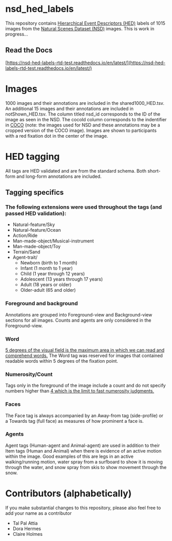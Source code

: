 # nsd_hed_labels
This repository contains [Hierarchical Event Descriptors (HED)](https://www.hedtags.org/) labels of 1015 images from the [Natural Scenes Dataset (NSD)](https://naturalscenesdataset.org/) images. This is work in progress...

## Read the Docs 
[https://nsd-hed-labels-rtd-test.readthedocs.io/en/latest/](https://nsd-hed-labels-rtd-test.readthedocs.io/en/latest/)

# Images
1000 images and their annotations are included in the shared1000_HED.tsv. An additional 15 images and their annotations are included in notShown_HED.tsv. The column titled nsd_id corresponds to the ID of the image as seen in the NSD. The cocoId column corresponds to the indentifier in [COCO](https://cocodataset.org/#home) (note: the images used for NSD and these annotations may be a cropped version of the COCO image). Images are shown to participants with a red fixation dot in the center of the image.

# HED tagging
All tags are HED validated and are from the standard schema. Both short-form and long-form annotations are included.

## Tagging specifics
### The following extensions were used throughout the tags (and passed HED validation):
- Natural-feature/Sky
- Natural-feature/Ocean
- Action/Ride
- Man-made-object/Musical-instrument
- Man-made-object/Toy
- Terrain/Sand
- Agent-trait/
  - Newborn (birth to 1 month)
  - Infant (1 month to 1 year)
  - Child (1 year through 12 years)
  - Adolescent (13 years through 17 years)
  - Adult (18 years or older)
  - Older-adult (65 and older)
  
### Foreground and background
Annotations are grouped into Foreground-view and Background-view sections for all images. Counts and agents are only considered in the Foreground-view.

### Word
[5 degrees of the visual field is the maximum area in which we can read and comprehend words.](https://doi.org/10.1101/2021.09.14.460238) The Word tag was reserved for images that contained readable words within 5 degrees of the fixation point.

### Numerosity/Count
Tags only in the foreground of the image include a count and do not specify numbers higher than [4 which is the limit to fast numerosity judgments.](https://doi.org/10.1068/p050327)

### Faces
The Face tag is always accompanied by an Away-from tag (side-profile) or a Towards tag (full face) as measures of how prominent a face is.

### Agents
Agent tags (Human-agent and Animal-agent) are used in addition to their Item tags (Human and Animal) when there is evidence of an active motion within the image. Good examples of this are legs in an active walking/running motion, water spray from a surfboard to show it is moving through the water, and snow spray from skis to show movement through the snow.

# Contributors (alphabetically)
If you make substantial changes to this repository, please also feel free to add your name as a contributor
- Tal Pal Attia
- Dora Hermes
- Claire Holmes 
